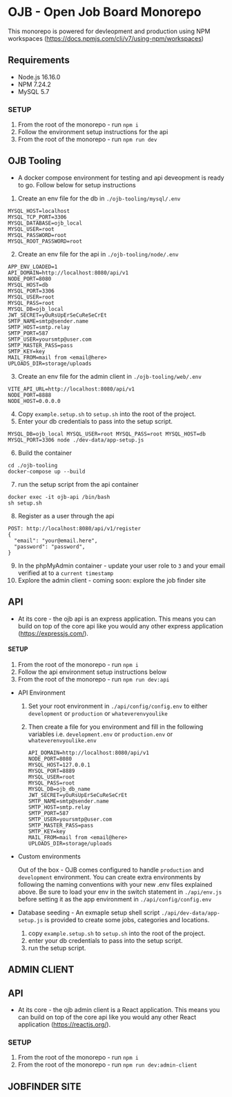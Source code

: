 # OJB - Open Job Board Monorepo

This monorepo is powered for devleopment and production using NPM workspaces (https://docs.npmjs.com/cli/v7/using-npm/workspaces)

## Requirements

- Node.js 16.16.0
- NPM 7.24.2
- MySQL 5.7

### SETUP

1. From the root of the monorepo - run `npm i`
2. Follow the environment setup instructions for the api
3. From the root of the monorepo - run `npm run dev`

## OJB Tooling

- A docker compose environment for testing and api deveopment is ready to go. Follow below for setup instructions

1.  Create an env file for the db in `./ojb-tooling/mysql/.env`

```
MYSQL_HOST=localhost
MYSQL_TCP_PORT=3306
MYSQL_DATABASE=ojb_local
MYSQL_USER=root
MYSQL_PASSWORD=root
MYSQL_ROOT_PASSWORD=root
```

2.  Create an env file for the api in `./ojb-tooling/node/.env`

```
APP_ENV_LOADED=1
API_DOMAIN=http://localhost:8080/api/v1
NODE_PORT=8080
MYSQL_HOST=db
MYSQL_PORT=3306
MYSQL_USER=root
MYSQL_PASS=root
MYSQL_DB=ojb_local
JWT_SECRET=yOuRsUpErSeCuReSeCrEt
SMTP_NAME=smtp@sender.name
SMTP_HOST=smtp.relay
SMTP_PORT=587
SMTP_USER=yoursmtp@user.com
SMTP_MASTER_PASS=pass
SMTP_KEY=key
MAIL_FROM=mail from <email@here>
UPLOADS_DIR=storage/uploads

```

3. Create an env file for the admin client in `./ojb-tooling/web/.env`

```
VITE_API_URL=http://localhost:8080/api/v1
NODE_PORT=8888
NODE_HOST=0.0.0.0
```

4.  Copy `example.setup.sh` to `setup.sh` into the root of the project.
5.  Enter your db credentials to pass into the setup script.

```
MYSQL_DB=ojb_local MYSQL_USER=root MYSQL_PASS=root MYSQL_HOST=db MYSQL_PORT=3306 node ./dev-data/app-setup.js
```

6.  Build the container

```
cd ./ojb-tooling
docker-compose up --build
```

7.  run the setup script from the api container

```
docker exec -it ojb-api /bin/bash
sh setup.sh
```

8. Register as a user through the api

```
POST: http://localhost:8080/api/v1/register
{
  "email": "your@email.here",
  "password": "password",
}
```

9. In the phpMyAdmin container - update your user role to `3` and your email verified at to a `current timestamp`
10. Explore the admin client - coming soon: explore the job finder site

## API

- At its core - the ojb api is an express application. This means you can build on top of the core api like you would any other express application (https://expressjs.com/).

#### SETUP

1. From the root of the monorepo - run `npm i`
2. Follow the api environment setup instructions below
3. From the root of the monorepo - run `npm run dev:api`

- API Environment

  1. Set your root environment in `./api/config/config.env` to either `development` or `production` or `whateverenvyoulike`
  2. Then create a file for you environment and fill in the following variables i.e. `development.env` or `production.env` or `whateverenvyoulike.env`

     ```
     API_DOMAIN=http://localhost:8080/api/v1
     NODE_PORT=8080
     MYSQL_HOST=127.0.0.1
     MYSQL_PORT=8889
     MYSQL_USER=root
     MYSQL_PASS=root
     MYSQL_DB=ojb_db_name
     JWT_SECRET=yOuRsUpErSeCuReSeCrEt
     SMTP_NAME=smtp@sender.name
     SMTP_HOST=smtp.relay
     SMTP_PORT=587
     SMTP_USER=yoursmtp@user.com
     SMTP_MASTER_PASS=pass
     SMTP_KEY=key
     MAIL_FROM=mail from <email@here>
     UPLOADS_DIR=storage/uploads
     ```

- Custom environments

  Out of the box - OJB comes configured to handle `production` and `development` environment. You can create extra environments by following the naming conventions with your new .env files explained above. Be sure to load your env in the switch statement in `./api/env.js` before setting it as the app environment in `./api/config/config.env`

- Database seeding - An exmaple setup shell script `./api/dev-data/app-setup.js` is provided to create some jobs, categories and locations.

  1. copy `example.setup.sh` to `setup.sh` into the root of the project.
  2. enter your db credentials to pass into the setup script.
  3. run the setup script.

## ADMIN CLIENT

## API

- At its core - the ojb admin client is a React application. This means you can build on top of the core api like you would any other React application (https://reactjs.org/).

### SETUP

1. From the root of the monorepo - run `npm i`
2. From the root of the monorepo - run `npm run dev:admin-client`

## JOBFINDER SITE

